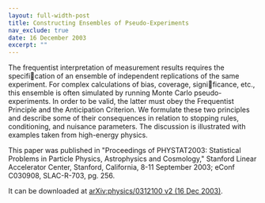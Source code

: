 ```yaml
---
layout: full-width-post
title: Constructing Ensembles of Pseudo-Experiments
nav_exclude: true
date: 16 December 2003
excerpt: ""
---
```


The frequentist interpretation of measurement results requires the specification of an ensemble of independent replications of the same experiment. For complex calculations of bias, coverage, significance, etc., this ensemble is often simulated by running Monte Carlo pseudo-experiments. In order to be valid, the latter must obey the Frequentist Principle and the Anticipation Criterion. We formulate these two principles and describe some of their consequences in relation to stopping rules, conditioning, and nuisance parameters. The discussion is illustrated with examples taken from high-energy physics.

This paper was published in "Proceedings of PHYSTAT2003: Statistical Problems in Particle Physics, Astrophysics and Cosmology," Stanford Linear Accelerator Center, Stanford, California, 8-11 September 2003; eConf C030908, SLAC-R-703, pg. 256.

It can be downloaded at <a href="http://arxiv.org/abs/physics/0312100">arXiv:physics/0312100 v2 (16 Dec 2003)</a>.
